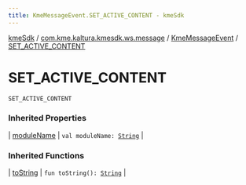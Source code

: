 ```yaml
---
title: KmeMessageEvent.SET_ACTIVE_CONTENT - kmeSdk
---
```


[kmeSdk](../../index.html) / [com.kme.kaltura.kmesdk.ws.message](../index.html) / [KmeMessageEvent](index.html) / [SET_ACTIVE_CONTENT](./-s-e-t_-a-c-t-i-v-e_-c-o-n-t-e-n-t.html)

# SET_ACTIVE_CONTENT

`SET_ACTIVE_CONTENT`

### Inherited Properties

| [moduleName](module-name.html) | `val moduleName: `[`String`](https://kotlinlang.org/api/latest/jvm/stdlib/kotlin/-string/index.html) |

### Inherited Functions

| [toString](to-string.html) | `fun toString(): `[`String`](https://kotlinlang.org/api/latest/jvm/stdlib/kotlin/-string/index.html) |

